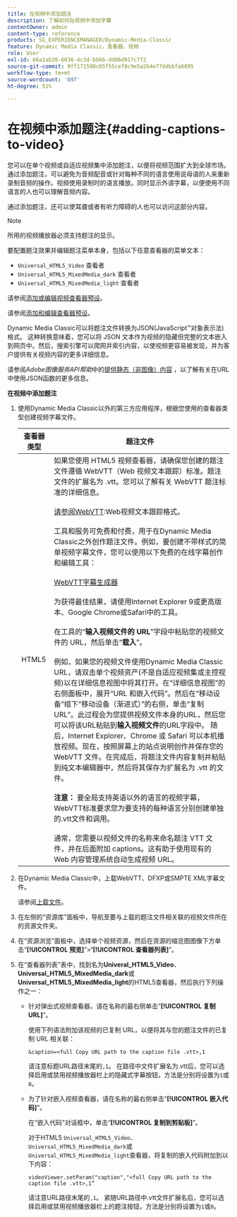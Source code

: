 ```yaml
---
title: 在视频中添加题注
description: 了解如何在视频中添加字幕
contentOwner: admin
content-type: reference
products: SG_EXPERIENCEMANAGER/Dynamic-Media-Classic
feature: Dynamic Media Classic，查看器，视频
role: User
exl-id: 66a1ab20-6036-4c3d-bb66-dd06d917c7f2
source-git-commit: 9ff171590c65f55cef8c9e5a2b4e77ddbbfa6895
workflow-type: tm+mt
source-wordcount: '897'
ht-degree: 51%

---
```


# 在视频中添加题注{#adding-captions-to-video}

您可以在单个视频或自适应视频集中添加题注，以便将视频范围扩大到全球市场。通过添加题注，可以避免为音频配音或针对每种不同的语言使用说母语的人来重新录制音频的操作。视频使用录制时的语言播放。同时显示外语字幕，以便使用不同语言的人也可以理解音频内容。

通过添加题注，还可以使耳聋或者有听力障碍的人也可以访问这部分内容。

>[!NOTE]
>
>所用的视频播放器必须支持题注的显示。

要配置题注效果并编辑题注菜单本身，包括以下任意查看器的菜单文本：

* `Universal_HTML5_Video` 查看者
* `Universal_HTML5_MixedMedia_dark` 查看者
* `Universal_HTML5_MixedMedia_light` 查看者

请参阅[添加或编辑视频查看器预设](previewing-videos-video-viewer.md#adding_or_editing_a_video_viewer_preset)。

请参阅[添加和编辑查看器预设](application-setup.md#adding_and_editing_viewer_presets)。

Dynamic Media Classic可以将题注文件转换为JSON(JavaScript™对象表示法)格式。 这种转换意味着，您可以将 JSON 文本作为视频的隐藏但完整的文本嵌入到网页中。然后，搜索引擎可以爬网并索引内容，以使视频更容易被发现，并为客户提供有关视频内容的更多详细信息。

请参阅&#x200B;*Adobe图像服务API帮助*&#x200B;中的[提供静态（非图像）内容](https://experienceleague.adobe.com/docs/dynamic-media-developer-resources/image-serving-api/image-serving-api/c-serving-static-nonimage-contents.html?lang=en#image-serving-api) ，以了解有关在URL中使用JSON函数的更多信息。

**在视频中添加题注**

1. 使用Dynamic Media Classic以外的第三方应用程序，根据您使用的查看器类型创建视频字幕文件。

   | 查看器类型 | 题注文件 |
   |--- |--- |
   | HTML5 | 如果您使用 HTML5 视频查看器，请确保您创建的题注文件遵循 WebVTT（Web 视频文本跟踪）标准。题注文件的扩展名为 .vtt。您可以了解有关 WebVTT 题注标准的详细信息。<br><br>[请参阅WebVTT](https://w3c.github.io/webvtt/):Web视频文本跟踪格式。<br><br>工具和服务可免费和付费，用于在Dynamic Media Classic之外创作题注文件。例如，要创建不带样式的简单视频字幕文件，您可以使用以下免费的在线字幕创作和编辑工具：<br><br>[WebVTT字幕生成器](https://testdrive-archive.azurewebsites.net/Graphics/CaptionMaker/Default.html) <br><br>为获得最佳结果，请使用Internet Explorer 9或更高版本、Google Chrome或Safari中的工具。 <br><br>在工具的“<b>输入视频文件的 URL</b>”字段中粘贴您的视频文件的 URL，然后单击“<b>载入</b>”。<br><br>例如，如果您的视频文件使用Dynamic Media Classic URL，请双击单个视频资产(不是自适应视频集或主控视频)以在详细信息视图中将其打开。在“详细信息视图”的右侧面板中，展开“URL 和嵌入代码”。然后在“移动设备”组下“移动设备（渐进式）”的右侧，单击“复制 URL”。此过程会为您提供视频文件本身的URL，然后您可以将该URL粘贴到<b>输入视频文件</b>的URL字段中。 随后，Internet Explorer、Chrome 或 Safari 可以本机播放视频。现在，按照屏幕上的站点说明创作并保存您的 WebVTT 文件。在完成后，将题注文件内容复制并粘贴到纯文本编辑器中，然后将其保存为扩展名为 .vtt 的文件。<br><br><b>注意：</b> 要全局支持英语以外的语言的视频字幕，WebVTT标准要求您为要支持的每种语言分别创建单独的.vtt文件和调用。<br><br>通常，您需要以视频文件的名称来命名题注 VTT 文件，并在后面附加 captions。这有助于使用现有的 Web 内容管理系统自动生成视频 URL。 |

1. 在Dynamic Media Classic中，上载WebVTT、DFXP或SMPTE XML字幕文件。

   请参阅[上载文件](uploading-files.md#uploading_files)。

1. 在左侧的“资源库”面板中，导航至要与上载的题注文件相关联的视频文件所在的资源文件夹。
1. 在“资源浏览”面板中，选择单个视频资源，然后在资源的缩览图图像下方单击“**[!UICONTROL 预览]**”>“**[!UICONTROL 查看器列表]**”。
1. 在“查看器列表”表中，找到名为&#x200B;**Univeral_HTML5_Video**、**Universal_HTML5_MixedMedia_dark**&#x200B;或&#x200B;**Universal_HTML5_MixedMedia_light**&#x200B;的HTML5查看器，然后执行下列操作之一：

   * 针对弹出式视频查看器，请在名称的最右侧单击“**[!UICONTROL 复制 URL]**”。

      使用下列语法附加该视频的已复制 URL，以便将其与您的题注文件的已复制 URL 相关联：

      `&caption=<full Copy URL path to the caption file .vtt>,1`

      请注意标题URL路径末尾的`,1`。 在路径中文件扩展名为.vtt后，您可以选择启用或禁用视频播放器栏上的隐藏式字幕按钮，方法是分别将设置为`1`或`0`。

   * 为了针对嵌入视频查看器，请在名称的最右侧单击“**[!UICONTROL 嵌入代码]**”。

      在“嵌入代码”对话框中，单击“**[!UICONTROL 复制到剪贴板]**”。

      对于HTML5 `Universal_HTML5_Video`、`Universal_HTML5_MixedMedia_dark`或`Universal_HTML5_MixedMedia_light`查看器，将复制的嵌入代码附加到以下内容：

      `videoViewer.setParam("caption","<full Copy URL path to the caption file .vtt>,1”`

      请注意URL路径末尾的`,1`。 紧随URL路径中.vtt文件扩展名后，您可以选择启用或禁用视频播放器栏上的题注按钮，方法是分别将设置为`1`或`0`。

